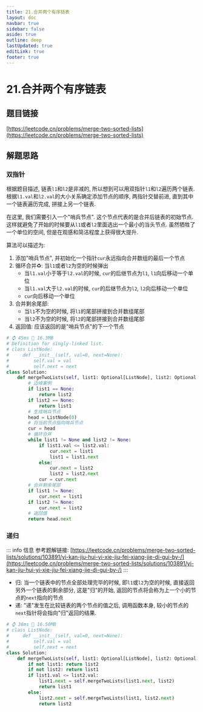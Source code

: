 ```yaml
---
title: 21.合并两个有序链表
layout: doc
navbar: true
sidebar: false
aside: true
outline: deep
lastUpdated: true
editLink: true
footer: true
---
```


# 21.合并两个有序链表

## 题目链接

[https://leetcode.cn/problems/merge-two-sorted-lists](https://leetcode.cn/problems/merge-two-sorted-lists)

## 解题思路

### 双指针

根据题目描述, 链表`l1`和`l2`是非减的, 所以想到可以用双指针`l1`和`l2`遍历两个链表. 根据`l1.val`和`l2.val`的大小关系确定添加节点的顺序, 两指针交替前进, 直到其中一个链表遍历完成, 拼接上另一个链表.

在这里, 我们需要引入一个"哨兵节点". 这个节点代表的是合并后链表的初始节点. 这样就避免了开始的时候要从`l1`或者`l2`里面选出一个最小的当头节点. 虽然牺牲了一个单位的空间, 但是在观感和简洁程度上获得很大提升.

算法可以描述为:

1. 添加"哨兵节点", 并初始化一个指针`cur`永远指向合并数组的最后一个节点
2. 循环合并♻️: 当`l1`或者`l2`为空的时候弹出
    - 当`l1.val`小于等于`l2.val`的时候, `cur`的后继节点为`l1`, `l1`向后移动一个单位
    - 当`l1.val`大于`l2.val`的时候, `cur`的后继节点为`l2`, `l2`向后移动一个单位
    - `cur`向后移动一个单位
3. 合并剩余尾部: 
    - 当`l1`不为空的时候, 将`l1`的尾部拼接到合并数组尾部
    - 当`l2`不为空的时候, 将`l2`的尾部拼接到合并数组尾部
4. 返回值: 应该返回的是"哨兵节点"的下一个节点

```py
# ⌚ 45ms 📀 16.3MB
# Definition for singly-linked list.
# class ListNode:
#     def __init__(self, val=0, next=None):
#         self.val = val
#         self.next = next
class Solution:
    def mergeTwoLists(self, list1: Optional[ListNode], list2: Optional[ListNode]) -> Optional[ListNode]:
        # 边缘案例
        if list1 == None:
            return list2
        if list2 == None:
            return list1
        # 生成哨兵节点
        head = ListNode(0)
        # 将当前节点指向哨兵节点
        cur = head
        # 循环合并
        while list1 != None and list2 != None:
            if list1.val <= list2.val:
                cur.next = list1
                list1 = list1.next
            else:
                cur.next = list2
                list2 = list2.next
            cur = cur.next
        # 合并剩余尾部
        if list1 != None:
            cur.next = list1
        if list2 != None:
            cur.next = list2
        # 返回值
        return head.next
```

### 递归

::: info 信息
参考题解链接: [https://leetcode.cn/problems/merge-two-sorted-lists/solutions/103891/yi-kan-jiu-hui-yi-xie-jiu-fei-xiang-jie-di-gui-by-/](https://leetcode.cn/problems/merge-two-sorted-lists/solutions/103891/yi-kan-jiu-hui-yi-xie-jiu-fei-xiang-jie-di-gui-by-/)
:::

- 归: 当一个链表中的节点全部处理完毕的时候, 即`l1`或`l2`为空的时候, 直接返回另外一个链表的剩余部分, 这是"归"的开始, 返回的节点将会称为上一个小的节点的`next`指向的节点
- 递: "递"发生在比较链表的两个节点的值之后, 调用函数本身, 较小的节点的`next`指针将会指向"归"返回的结果.

```py
# ⌚ 36ms 📀 16.50MB
# class ListNode:
#     def __init__(self, val=0, next=None):
#         self.val = val
#         self.next = next
class Solution:
    def mergeTwoLists(self, list1: Optional[ListNode], list2: Optional[ListNode]) -> Optional[ListNode]:
        if not list1: return list2
        if not list2: return list1
        if list1.val <= list2.val:
            list1.next = self.mergeTwoLists(list1.next, list2)
            return list1
        else:
            list2.next = self.mergeTwoLists(list1, list2.next)
            return list2
```